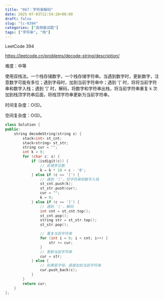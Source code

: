 ```yaml
---
title: "067：字符串解码"
date: 2025-07-03T22:54:28+08:00
draft: false
slug: "lc-0394"
categories: ["高频面试题"]
tags: ["字符串", "栈"]
---
```


LeetCode 394

https://leetcode.cn/problems/decode-string/description/

难度：中等

使用双栈法。一个栈存储数字，一个栈存储字符串。当遇到数字时，更新数字，注意数字可能有多位；遇到字母时，加到当前字符串中；遇到 '[' 时，将将当前字符串和数字入栈；遇到 ']' 时，解码，将数字和字符串出栈，将当前字符串重复 k 次加到栈顶字符串后面，将栈顶字符串更新为当前字符串。

时间复杂度：O(S)。

空间复杂度：O(S)。

<!--more-->

```cpp
class Solution {
public:
    string decodeString(string s) {
        stack<int> st_cnt;
        stack<string> st_str;
        string cur = "";
        int k = 0;
        for (char c: s) {
            if (isdigit(c)) {
                // 处理多位数
                k = k * 10 + c - '0';
            } else if (c == '[') {
                // 遇到 '['，将字符串和数字入栈
                st_cnt.push(k);
                st_str.push(cur);
                cur = "";
                k = 0;
            } else if (c == ']') {
                // 遇到 '['，解码
                int cnt = st_cnt.top();
                st_cnt.pop();
                string str = st_str.top();
                st_str.pop();

                // 重复当前字符串
                for (int i = 0; i < cnt; i++) {
                    str += cur;
                }
                // 更新当前字符串
                cur = str;
            } else {
                // 如果是字母，直接加到当前字符串
                cur.push_back(c);
            }
        }
        return cur;
    }
};
```
